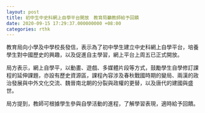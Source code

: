```yaml
---
layout: post
title: 初中生中史科網上自學平台開放　教育局籲教師給予回饋
date: 2020-09-15 17:29:37.000000000 +08:00
categories: rthk
---
```


教育局向小學及中學校長發信，表示為了初中學生建立中史科網上自學平台，培養學生對中國歷史的興趣，以及促進自主學習，網上平台上周五已正式開放。

局方表示，網上自學平，以動畫、遊戲、多媒體片段等方式，鼓勵學生自學修訂課程的延伸課題，亦設有歷史資源區，課程內容涉及春秋戰國時期的變局、兩漢的政治發展與中外文化交流、魏晉南北朝的分裂與政權的更替，以及唐代的建國與盛世。

局方提到，教師可根據學生參與自學活動的進程，了解學習表現，適時給予回饋。
